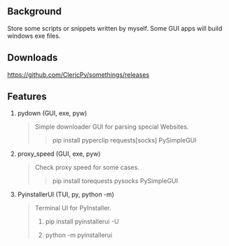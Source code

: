 
## Background

Store some scripts or snippets written by myself. Some GUI apps will build windows exe files.

## Downloads

https://github.com/ClericPy/somethings/releases

## Features

1. pydown (GUI, exe, pyw)

   > Simple downloader GUI for parsing special Websites.
   >
   > > pip install pyperclip requests[socks] PySimpleGUI

2. proxy_speed (GUI, exe, pyw)

   > Check proxy speed for some cases.
   >
   > > pip install torequests pysocks PySimpleGUI

3. PyinstallerUI  (TUI, py, python -m)

   > Terminal UI for PyInstaller.
   >
   > 1. pip install pyinstallerui -U
   >
   > 2. python -m pyinstallerui

